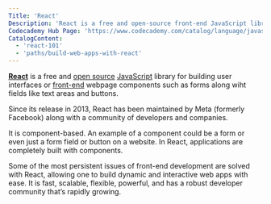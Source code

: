 ```yaml
---
Title: 'React'
Description: 'React is a free and open-source front-end JavaScript library for building user interfaces or webpage components.'
Codecademy Hub Page: 'https://www.codecademy.com/catalog/language/javascript'
CatalogContent:
  - 'react-101'
  - 'paths/build-web-apps-with-react'
---
```


<link rel="canonical" href="https://www.codecademy.com/resources/blog/what-is-react/" />

[**React**](https://reactjs.org/) is a free and [open source](https://www.codecademy.com/resources/docs/open-source) [JavaScript](https://www.codecademy.com/resources/docs/javascript) library for building user interfaces or [front-end](https://www.codecademy.com/resources/docs/general/front-end) webpage components such as forms along wiht fields like text areas and buttons.

Since its release in 2013, React has been maintained by Meta (formerly Facebook) along with a community of developers and companies.

It is component-based. An example of a component could be a form or even just a form field or button on a website. In React, applications are completely built with components.

Some of the most persistent issues of front-end development are solved with React, allowing one to build dynamic and interactive web apps with ease. It is fast, scalable, flexible, powerful, and has a robust developer community that’s rapidly growing.
